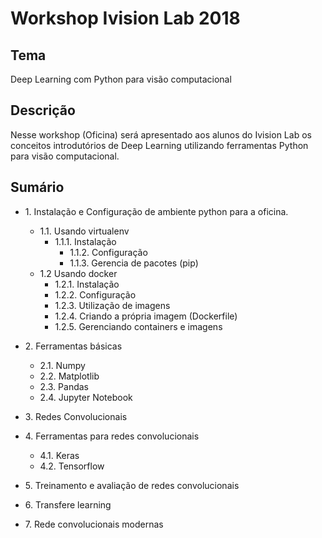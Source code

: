 # Workshop Ivision Lab 2018

## Tema
Deep Learning com Python para visão computacional

## Descrição
Nesse workshop (Oficina) será apresentado aos alunos do Ivision Lab os conceitos introdutórios de Deep Learning utilizando ferramentas Python para visão computacional.

## Sumário

* 1\. Instalação e Configuração de ambiente python para a oficina.
	* 1.1\. Usando virtualenv
		* 1.1.1\. Instalação 
    		* 1.1.2\. Configuração
    		* 1.1.3\. Gerencia de pacotes (pip) 
  	* 1.2 Usando docker
  		* 1.2.1\. Instalação
  		* 1.2.2\. Configuração
  		* 1.2.3\. Utilização de imagens 
		* 1.2.4\. Criando a própria imagem (Dockerfile)
		* 1.2.5\. Gerenciando containers e imagens
* 2\. Ferramentas básicas
	* 2.1\. Numpy
	* 2.2\. Matplotlib
	* 2.3\. Pandas
	* 2.4\. Jupyter Notebook

* 3\. Redes Convolucionais
* 4\. Ferramentas para redes convolucionais
	* 4.1\. Keras
	* 4.2\. Tensorflow

* 5\. Treinamento e avaliação de redes convolucionais
* 6\. Transfere learning
* 7\. Rede convolucionais modernas
